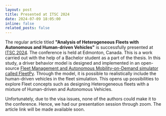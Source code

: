 ```yaml
---
layout: post
title: Presented at ITSC 2024
date: 2024-07-09 18:05:00
inline: false
related_posts: false
---
```


The regular article titled **"Analysis of Heterogeneous Fleets with Autonomous and Human-driven Vehicles"** is successfully presented at [ITSC 2024](https://ieee-itsc.org/2024/). The conference is held at Edmonton, Canada. This is a work carried out with the help of a Bachelor student as a part of the thesis. In this study, a driver behavior model is designed and implemented in an open-source [Fleet Management and Autonomous Mobility-on-Demand simulator called FleetPy](https://github.com/TUM-VT/FleetPy). Through the model, it is possible to realistically include the human-driven vehicles in the fleet simulation. This opens up possibilities to explore Fleet concepts such as designing Heterogeneous fleets with a mixture of Human-driven and Autonomous Vehicles. 

Unfortunately, due to the visa issues, none of the authors could make it to the conference. Hence, we had our presentation session through zoom. The article link will be made available soon.

